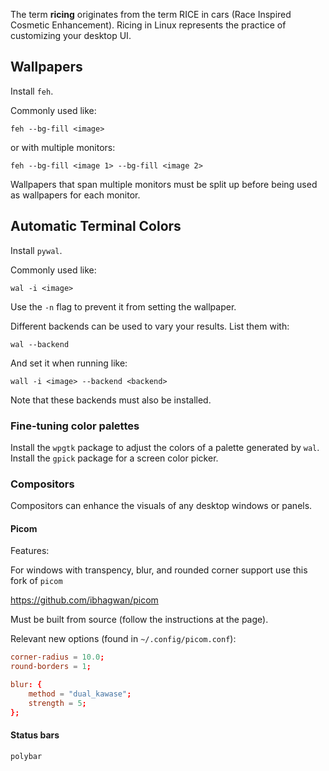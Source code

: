 The term **ricing** originates from the term RICE in cars (Race Inspired Cosmetic Enhancement). Ricing in Linux represents the practice of customizing your desktop UI.

## Wallpapers

Install `feh`.

Commonly used like:

```
feh --bg-fill <image>
```

or with multiple monitors:

```
feh --bg-fill <image 1> --bg-fill <image 2>
```

Wallpapers that span multiple monitors must be split up before being used
as wallpapers for each monitor.

## Automatic Terminal Colors

Install `pywal`.

Commonly used like:

```
wal -i <image>
```

Use the `-n` flag to prevent it from setting the wallpaper.

Different backends can be used to vary your results. List them with:

```
wal --backend
```

And set it when running like:

```
wall -i <image> --backend <backend>
```

Note that these backends must also be installed.

### Fine-tuning color palettes

Install the `wpgtk` package to adjust the colors of a palette generated by `wal`.
Install the `gpick` package for a screen color picker.


### Compositors

Compositors can enhance the visuals of any desktop windows or panels.

#### Picom

Features:

For windows with transpency, blur, and rounded corner support use this fork of
`picom`

https://github.com/ibhagwan/picom

Must be built from source (follow the instructions at the page).

Relevant new options (found in `~/.config/picom.conf`):

```conf
corner-radius = 10.0;
round-borders = 1;

blur: {
	method = "dual_kawase";
	strength = 5;
};
```

#### Status bars

`polybar`